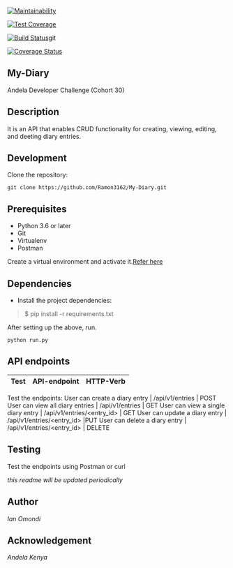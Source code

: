 [![Maintainability](https://api.codeclimate.com/v1/badges/92ae5552eeceac6cd893/maintainability)](https://codeclimate.com/github/Ramon3162/My-Diary/maintainability)

[![Test Coverage](https://api.codeclimate.com/v1/badges/92ae5552eeceac6cd893/test_coverage)](https://codeclimate.com/github/Ramon3162/My-Diary/test_coverage)

[![Build Status](https://travis-ci.org/Ramon3162/My-Diary.svg?branch=develop)](https://travis-ci.org/Ramon3162/My-Diary)git

[![Coverage Status](https://coveralls.io/repos/github/Ramon3162/My-Diary/badge.svg?branch=develop)](https://coveralls.io/github/Ramon3162/My-Diary?branch=develop)

## My-Diary

Andela Developer Challenge (Cohort 30)

## Description

It is an API that enables CRUD functionality for creating, viewing, editing, and deeting diary entries.

## Development

Clone the repository:

```git clone https://github.com/Ramon3162/My-Diary.git```


## Prerequisites

* Python 3.6 or later
* Git 
* Virtualenv
* Postman

Create a virtual environment and activate it.[Refer here](https://docs.python.org/3/tutorial/venv.html)

## Dependencies
- Install the project dependencies:
> $ pip install -r requirements.txt

After setting up the above, run.

```python run.py```

## API endpoints

Test | API-endpoint | HTTP-Verb
------------ | -------------- | ------------ 

Test the endpoints:
User can create a diary entry | /api/v1/entries | POST
User can view all diary entries | /api/v1/entries | GET
User can view a single diary entry | /api/v1/entries/<entry_id> | GET
User can update a diary entry | /api/v1/entries/<entry_id> |PUT
User can delete a diary entry | /api/v1/entries/<entry_id> | DELETE

## Testing
Test the endpoints using Postman or curl

*this readme will be updated periodically*

## Author

*Ian Omondi*

## Acknowledgement

*Andela Kenya*
